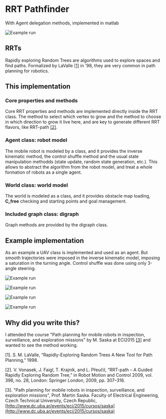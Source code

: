 # RRT Pathfinder

With Agent delegation methods, implemented in matlab

![Example run](https://github.com/clausqr/ECI15-RRT/raw/master/ghimg/rrt-sample-run4.png)

## RRTs

Rapidly exploring Random Trees are algorithms used to explore spaces and find paths. Formalized by LaValle [[1]](#cite1) in '98, they are very common in path planning for robotics. 

## This implementation

### Core properties and methods
Core RRT properties and methods are implemented directly inside the RRT class. The method to select which vertex to grow and the method to choose in which direction to grow it live here, and are key to generate different RRT flavors, like RRT-path [[2]](#cite2).

### Agent class: robot model
The mobile robot is modeled by a class, and it provides the inverse kinematic method, the control shuffle method and the usual state manipulation methodds (state update, random state generation, etc.). This allows to abstract the algorithm from the robot model, and treat a whole formation of robots as a single agent.

### World class: world model
The world is modeled as a class, and it provides obstacle map loading, **C_free** checking and starting points and goal management.

### Included graph class: digraph
Graph methods are provided by the digraph class.

## Example implementation
As an example a UAV class is implemented and used as an agent. But smooth trajectories were imposed in the inverse kinematic model, imposing a saturation in the turning angle. Control shuffle was done using only 3-angle steering.

![Example run](https://raw.githubusercontent.com/clausqr/ECI15-RRT/master/ghimg/rrt-sample-run1.png)

![Example run](https://raw.githubusercontent.com/clausqr/ECI15-RRT/master/ghimg/rrt-sample-run2.png)

![Example run](https://raw.githubusercontent.com/clausqr/ECI15-RRT/master/ghimg/rrt-sample-run3.png)

![Example run](https://raw.githubusercontent.com/clausqr/ECI15-RRT/master/ghimg/rrt-sample-run4.png)

## Why did you write this?

I attended the course "Path planning for mobile robots in inspection, surveillance, and exploration missions" by M. Saska at ECI2015 [[3]](#cite3) and wanted to see the method working.

<a name="cite1">[1]</a>. S. M. LaValle, “Rapidly-Exploring Random Trees A New Tool for Path Planning,” 1998.

<a name="cite2">[2]</a>. V. Vonasek, J. Faigl, T. Krajník, and L. Přeučil, “RRT-path – A Guided Rapidly Exploring Random Tree,” in Robot Motion and Control 2009, vol. 396, no. 28, London: Springer London, 2009, pp. 307–316.

<a name="cite3">[3]</a>. "Path planning for mobile robots in inspection, surveillance, and exploration missions", Prof. Martin Saska. Faculty of Electrical Engineering, Czech Technical University, Czech Republic, [http://www.dc.uba.ar/events/eci/2015/cursos/saska](http://www.dc.uba.ar/events/eci/2015/cursos/saska)
